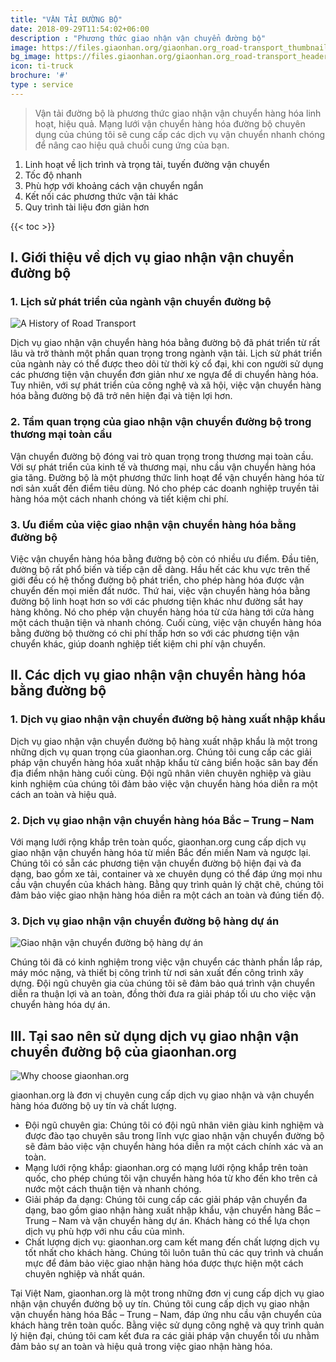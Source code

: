 ```yaml
---
title: "VẬN TẢI ĐƯỜNG BỘ"
date: 2018-09-29T11:54:02+06:00
description : "Phương thức giao nhận vận chuyển đường bộ"
image: https://files.giaonhan.org/giaonhan.org_road-transport_thumbnail.webp
bg_image: https://files.giaonhan.org/giaonhan.org_road-transport_header_img.webp
icon: ti-truck
brochure: '#'
type : service
---
```


>Vận tải đường bộ là phương thức giao nhận vận chuyển hàng hóa linh hoạt, hiệu quả. Mạng lưới vận chuyển hàng hóa đường bộ chuyên dụng của chúng tôi sẽ cung cấp các dịch vụ vận chuyển nhanh chóng để nâng cao hiệu quả chuỗi cung ứng của bạn.

1. Linh hoạt về lịch trình và trọng tải, tuyến đường vận chuyển
2. Tốc độ nhanh
3. Phù hợp với khoảng cách vận chuyển ngắn
4. Kết nối các phương thức vận tải khác
5. Quy trình tài liệu đơn giản hơn

{{< toc >}}

## I. Giới thiệu về dịch vụ giao nhận vận chuyển đường bộ

### 1. Lịch sử phát triển của ngành vận chuyển đường bộ

![A History of Road Transport](https://files.giaonhan.org/giaonhan.org_A-History-of-Road-Transport.webp)

Dịch vụ giao nhận vận chuyển hàng hóa bằng đường bộ đã phát triển từ rất lâu và trở thành một phần quan trọng trong ngành vận tải. Lịch sử phát triển của ngành này có thể được theo dõi từ thời kỳ cổ đại, khi con người sử dụng các phương tiện vận chuyển đơn giản như xe ngựa để di chuyển hàng hóa. Tuy nhiên, với sự phát triển của công nghệ và xã hội, việc vận chuyển hàng hóa bằng đường bộ đã trở nên hiện đại và tiện lợi hơn.

### 2. Tầm quan trọng của giao nhận vận chuyển đường bộ trong thương mại toàn cầu

Vận chuyển đường bộ đóng vai trò quan trọng trong thương mại toàn cầu. Với sự phát triển của kinh tế và thương mại, nhu cầu vận chuyển hàng hóa gia tăng. Đường bộ là một phương thức linh hoạt để vận chuyển hàng hóa từ nơi sản xuất đến điểm tiêu dùng. Nó cho phép các doanh nghiệp truyền tải hàng hóa một cách nhanh chóng và tiết kiệm chi phí.

### 3. Ưu điểm của việc giao nhận vận chuyển hàng hóa bằng đường bộ

Việc vận chuyển hàng hóa bằng đường bộ còn có nhiều ưu điểm. Đầu tiên, đường bộ rất phổ biến và tiếp cận dễ dàng. Hầu hết các khu vực trên thế giới đều có hệ thống đường bộ phát triển, cho phép hàng hóa được vận chuyển đến mọi miền đất nước. Thứ hai, việc vận chuyển hàng hóa bằng đường bộ linh hoạt hơn so với các phương tiện khác như đường sắt hay hàng không. Nó cho phép vận chuyển hàng hóa từ cửa hàng tới cửa hàng một cách thuận tiện và nhanh chóng. Cuối cùng, việc vận chuyển hàng hóa bằng đường bộ thường có chi phí thấp hơn so với các phương tiện vận chuyển khác, giúp doanh nghiệp tiết kiệm chi phí vận chuyển.

## II. Các dịch vụ giao nhận vận chuyển hàng hóa bằng đường bộ

### 1. Dịch vụ giao nhận vận chuyển đường bộ hàng xuất nhập khẩu

Dịch vụ giao nhận vận chuyển đường bộ hàng xuất nhập khẩu là một trong những dịch vụ quan trọng của giaonhan.org. Chúng tôi cung cấp các giải pháp vận chuyển hàng hóa xuất nhập khẩu từ cảng biển hoặc sân bay đến địa điểm nhận hàng cuối cùng. Đội ngũ nhân viên chuyên nghiệp và giàu kinh nghiệm của chúng tôi đảm bảo việc vận chuyển hàng hóa diễn ra một cách an toàn và hiệu quả.

### 2. Dịch vụ giao nhận vận chuyển hàng hóa Bắc – Trung – Nam

Với mạng lưới rộng khắp trên toàn quốc, giaonhan.org cung cấp dịch vụ giao nhận vận chuyển hàng hóa từ miền Bắc đến miền Nam và ngược lại. Chúng tôi có sẵn các phương tiện vận chuyển đường bộ hiện đại và đa dạng, bao gồm xe tải, container và xe chuyên dụng có thể đáp ứng mọi nhu cầu vận chuyển của khách hàng. Bằng quy trình quản lý chặt chẽ, chúng tôi đảm bảo việc giao nhận hàng hóa diễn ra một cách an toàn và đúng tiến độ.

### 3. Dịch vụ giao nhận vận chuyển đường bộ hàng dự án

![Giao nhận vận chuyển đường bộ hàng dự án](https://files.giaonhan.org/giaonhan.org_giao-nhan-duong-bo_hang-du-an.webp)

Chúng tôi đã có kinh nghiệm trong việc vận chuyển các thành phần lắp ráp, máy móc nặng, và thiết bị công trình từ nơi sản xuất đến công trình xây dựng. Đội ngũ chuyên gia của chúng tôi sẽ đảm bảo quá trình vận chuyển diễn ra thuận lợi và an toàn, đồng thời đưa ra giải pháp tối ưu cho việc vận chuyển hàng hóa dự án.

## III. Tại sao nên sử dụng dịch vụ giao nhận vận chuyển đường bộ của giaonhan.org

![Why choose giaonhan.org](https://files.giaonhan.org/giaonhan.org_why-choose-us.webp)

giaonhan.org là đơn vị chuyên cung cấp dịch vụ giao nhận và vận chuyển hàng hóa đường bộ uy tín và chất lượng.

- Đội ngũ chuyên gia: Chúng tôi có đội ngũ nhân viên giàu kinh nghiệm và được đào tạo chuyên sâu trong lĩnh vực giao nhận vận chuyển đường bộ sẽ đảm bảo việc vận chuyển hàng hóa diễn ra một cách chính xác và an toàn.
- Mạng lưới rộng khắp: giaonhan.org có mạng lưới rộng khắp trên toàn quốc, cho phép chúng tôi vận chuyển hàng hóa từ kho đến kho trên cả nước một cách thuận tiện và nhanh chóng.
- Giải pháp đa dạng: Chúng tôi cung cấp các giải pháp vận chuyển đa dạng, bao gồm giao nhận hàng xuất nhập khẩu, vận chuyển hàng Bắc – Trung – Nam và vận chuyển hàng dự án. Khách hàng có thể lựa chọn dịch vụ phù hợp với nhu cầu của mình.
- Chất lượng dịch vụ: giaonhan.org cam kết mang đến chất lượng dịch vụ tốt nhất cho khách hàng. Chúng tôi luôn tuân thủ các quy trình và chuẩn mực để đảm bảo việc giao nhận hàng hóa được thực hiện một cách chuyên nghiệp và nhất quán.

Tại Việt Nam, giaonhan.org là một trong những đơn vị cung cấp dịch vụ giao nhận vận chuyển đường bộ uy tín. Chúng tôi cung cấp dịch vụ giao nhận vận chuyển hàng hóa Bắc – Trung – Nam, đáp ứng nhu cầu vận chuyển của khách hàng trên toàn quốc. Bằng việc sử dụng công nghệ và quy trình quản lý hiện đại, chúng tôi cam kết đưa ra các giải pháp vận chuyển tối ưu nhằm đảm bảo sự an toàn và hiệu quả trong việc giao nhận hàng hóa.
